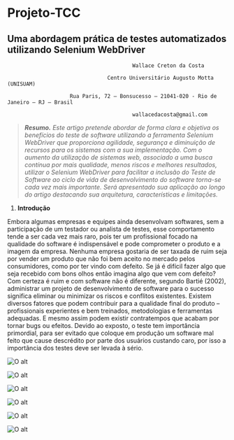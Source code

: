 # Projeto-TCC
## Uma abordagem prática de testes automatizados utilizando Selenium WebDriver

                                            Wallace Creton da Costa 

                                    Centro Universitário Augusto Motta (UNISUAM)

                        Rua Paris, 72 – Bonsucesso – 21041-020 - Rio de Janeiro – RJ – Brasil

                                            wallacedacosta@gmail.com

>_**Resumo.** Este artigo pretende abordar de forma clara e objetiva os benefícios do teste de software utilizando a ferramenta Selenium WebDriver que proporciona agilidade, segurança e diminuição de recursos para os sistemas com a sua implementação. Com o aumento da utilização de sistemas web, associado a uma busca contínua por mais qualidade, menos riscos e melhores resultados, utilizar o Selenium WebDriver para facilitar a inclusão do Teste de Software ao ciclo de vida de desenvolvimento do software torna-se cada vez mais importante. Será apresentado sua aplicação ao longo do artigo destacando sua arquitetura, características e limitações._

1. **Introdução**

Embora algumas empresas e equipes ainda desenvolvam softwares, sem a participação de um testador ou analista de testes, esse comportamento tende a ser cada vez mais raro, pois ter um profissional focado na qualidade do software é indispensável e pode comprometer o produto e a imagem da empresa. Nenhuma empresa gostaria de ser taxada de ruim seja por vender um produto que não foi bem aceito no mercado pelos consumidores, como por ter vindo com defeito. Se já é difícil fazer algo que seja recebido com bons olhos então imagina algo que vem com defeito? Com certeza é ruim e com software não é diferente, segundo Bartié (2002), administrar um projeto de desenvolvimento de software para o sucesso significa eliminar ou minimizar os riscos e conflitos existentes. Existem diversos fatores que podem contribuir para a qualidade final do produto – profissionais experientes e bem treinados, metodologias e ferramentas adequadas. E mesmo assim
podem existir contratempos que acabam por tornar bugs ou efeitos. Devido ao exposto, o teste tem importância primordial, para ser evitado que coloque em produção um software mal feito que cause descrédito por parte dos usuários custando caro, por isso a importância dos testes deve ser levada à sério. 

![O alt](https://github.com/wallacecosta/projeto-tcc-selenium-webdriver/tree/master/img/motivacao.jpg "Motivação")

![O alt](https://github.com/wallacecosta/projeto-tcc-selenium-webdriver/blob/master/img/site-para-teste.png "Site")

![O alt](https://github.com/wallacecosta/projeto-tcc-selenium-webdriver/tree/master/img/preparando-ambiente.png "Preparando")

![O alt](https://github.com/wallacecosta/projeto-tcc-selenium-webdriver/blob/master/img/add-nunit.png "Adicionando")

![O alt](https://github.com/wallacecosta/projeto-tcc-selenium-webdriver/blob/master/img/criando-projeto].png "Criando")

![O alt](https://github.com/wallacecosta/projeto-tcc-selenium-webdriver/tree/master/img/add-referencias.png "Adicionando")

